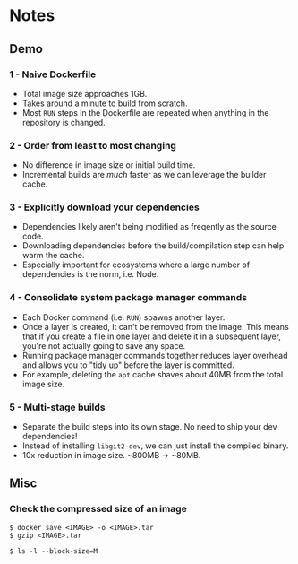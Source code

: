 # Notes

## Demo

### 1 - Naive Dockerfile

- Total image size approaches 1GB.
- Takes around a minute to build from scratch.
- Most `RUN` steps in the Dockerfile are repeated when anything in the repository
  is changed.

### 2 - Order from least to most changing

- No difference in image size or initial build time.
- Incremental builds are _much_ faster as we can leverage the builder cache.

### 3 - Explicitly download your dependencies

- Dependencies likely aren't being modified as freqently as the source code.
- Downloading dependencies before the build/compilation step can help warm
  the cache.
- Especially important for ecosystems where a large number of dependencies
  is the norm, i.e. Node.

### 4 - Consolidate system package manager commands

- Each Docker command (i.e. `RUN`) spawns another layer.
- Once a layer is created, it can't be removed from the image. This means
  that if you create a file in one layer and delete it in a subsequent
  layer, you're not actually going to save any space.
- Running package manager commands together reduces layer overhead and
  allows you to "tidy up" before the layer is committed.
- For example, deleting the `apt` cache shaves about 40MB from the total
  image size.

### 5 - Multi-stage builds

- Separate the build steps into its own stage. No need to ship your dev
  dependencies!
- Instead of installing `libgit2-dev`, we can just install the compiled
  binary.
- 10x reduction in image size. ~800MB -> ~80MB.

## Misc

### Check the compressed size of an image

```
$ docker save <IMAGE> -o <IMAGE>.tar
$ gzip <IMAGE>.tar

$ ls -l --block-size=M
```


